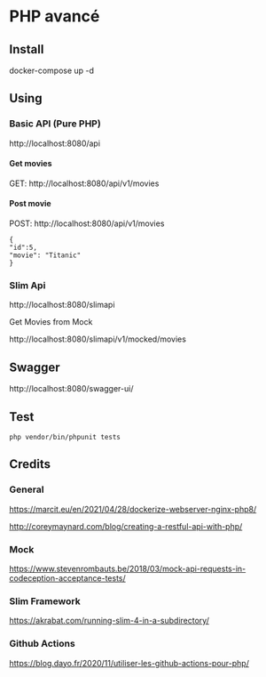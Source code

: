 # PHP avancé


## Install

docker-compose up -d


## Using

### Basic API (Pure PHP)

http://localhost:8080/api 

#### Get movies

GET: http://localhost:8080/api/v1/movies

#### Post movie

POST: http://localhost:8080/api/v1/movies

    {
    "id":5,
    "movie": "Titanic"
    }

### Slim Api

http://localhost:8080/slimapi

Get Movies from Mock

http://localhost:8080/slimapi/v1/mocked/movies


## Swagger

http://localhost:8080/swagger-ui/

## Test

    php vendor/bin/phpunit tests

## Credits

### General

https://marcit.eu/en/2021/04/28/dockerize-webserver-nginx-php8/

http://coreymaynard.com/blog/creating-a-restful-api-with-php/

### Mock

https://www.stevenrombauts.be/2018/03/mock-api-requests-in-codeception-acceptance-tests/

### Slim Framework

https://akrabat.com/running-slim-4-in-a-subdirectory/

### Github Actions

https://blog.dayo.fr/2020/11/utiliser-les-github-actions-pour-php/